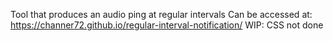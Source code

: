 Tool that produces an audio ping at regular intervals
Can be accessed at: https://channer72.github.io/regular-interval-notification/
WIP: CSS not done